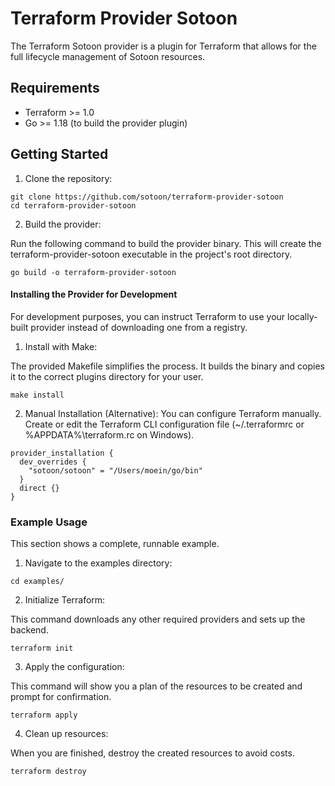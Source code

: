 # Terraform Provider Sotoon
The Terraform Sotoon provider is a plugin for Terraform that allows for the full lifecycle management of Sotoon resources.

## Requirements

- Terraform >= 1.0
- Go >= 1.18 (to build the provider plugin)

## Getting Started

1. Clone the repository:

```shell
git clone https://github.com/sotoon/terraform-provider-sotoon
cd terraform-provider-sotoon
```

2. Build the provider:
   
Run the following command to build the provider binary.
This will create the terraform-provider-sotoon executable in the project's root directory.

```shell
go build -o terraform-provider-sotoon
```

#### Installing the Provider for Development

For development purposes, you can instruct Terraform to use your locally-built provider instead of downloading one from a registry.

1. Install with Make:

The provided Makefile simplifies the process. It builds the binary and copies it to the correct plugins directory for your user.

```shell
make install
```

2. Manual Installation (Alternative):
You can configure Terraform manually. Create or edit the Terraform CLI configuration file (~/.terraformrc or %APPDATA%\terraform.rc on Windows).

```shell
provider_installation {
  dev_overrides {
    "sotoon/sotoon" = "/Users/moein/go/bin"
  }
  direct {}
}
```

### Example Usage

This section shows a complete, runnable example.

1. Navigate to the examples directory:
```shell
cd examples/
```

2. Initialize Terraform:

This command downloads any other required providers and sets up the backend.
```shell
terraform init
```

3. Apply the configuration:

This command will show you a plan of the resources to be created and prompt for confirmation.

```shell
terraform apply
```

4. Clean up resources:

When you are finished, destroy the created resources to avoid costs.
```shell
terraform destroy
```